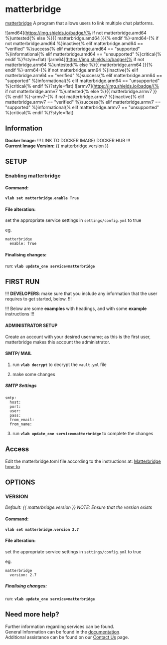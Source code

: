 # matterbridge

[matterbridge](https://github.com/42wim/matterbridge) A program that allows users to link multiple chat platforms.

![amd64](https://img.shields.io/badge/{% if not matterbridge.amd64 %}untested{% else %}{{ matterbridge.amd64 }}{% endif %}-amd64-{% if not matterbridge.amd64 %}inactive{% elif matterbridge.amd64 == "verified" %}success{% elif matterbridge.amd64 == "supported" %}informational{% elif matterbridge.amd64 == "unsupported" %}critical{% endif %}?style=flat)
![arm64](https://img.shields.io/badge/{% if not matterbridge.arm64 %}untested{% else %}{{ matterbridge.arm64 }}{% endif %}-arm64-{% if not matterbridge.arm64 %}inactive{% elif matterbridge.arm64 == "verified" %}success{% elif matterbridge.arm64 == "supported" %}informational{% elif matterbridge.arm64 == "unsupported" %}critical{% endif %}?style=flat)
![armv7](https://img.shields.io/badge/{% if not matterbridge.armv7 %}untested{% else %}{{ matterbridge.armv7 }}{% endif %}-armv7-{% if not matterbridge.armv7 %}inactive{% elif matterbridge.armv7 == "verified" %}success{% elif matterbridge.armv7 == "supported" %}informational{% elif matterbridge.armv7 == "unsupported" %}critical{% endif %}?style=flat)

## Information


**Docker Image:** !!! LINK TO DOCKER IMAGE/ DOCKER HUB !!!\
**Current Image Version:** {{ matterbridge.version }}

## SETUP

### Enabling matterbridge

#### Command:

**`vlab set matterbridge.enable True`**

#### File alteration:

set the appropriate service settings in `settings/config.yml` to true

eg.
```
matterbridge
  enable: True
```

#### Finalising changes:

run: **`vlab update_one service=matterbridge`**

## FIRST RUN

!!! **DEVELOPERS**: make sure that you include any information that the user requires to get started, below. !!!

!!! Below are some **examples** with headings, and with some **example** instructions !!!

#### ADMINISTRATOR SETUP

Create an account with your desired username; as this is the first user, matterbridge makes this account the administrator.

#### SMTP/ MAIL

1. run **`vlab decrypt`** to decrypt the `vault.yml` file

2. make some changes


##### SMTP Settings
```
smtp:
  host:
  port:
  user:
  pass:
  from_email:
  from_name:
```

3. run **`vlab update_one service=matterbridge`** to complete the changes


## Access

Edit the matterbridge.toml file according to the instructions at:
[Matterbridge how-to](https://github.com/42wim/matterbridge/wiki/How-to-create-your-config)

## OPTIONS

### VERSION
*Default: {{ matterbridge.version   }}*
*NOTE: Ensure that the version exists*

#### Command:

**`vlab set matterbridge.version 2.7`**

#### File alteration:

set the appropriate service settings in `settings/config.yml` to true

eg.
```
matterbridge
  version: 2.7
```

##### Finalising changes:

run: **`vlab update_one service=matterbridge`**

## Need more help?
Further information regarding services can be found. \
General Information can be found in the [documentation](https://docs.vivumlab.com). \
Additional assistance can be found on our [Contact Us](https://docs.vivumlab.com/Contact-us) page.
